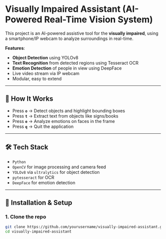 
#  Visually Impaired Assistant (AI-Powered Real-Time Vision System)

This project is an AI-powered assistive tool for the **visually impaired**, using a smartphone/IP webcam to analyze surroundings in real-time.

 **Features**:
-  **Object Detection** using YOLOv8
-  **Text Recognition** from detected regions using Tesseract OCR
-  **Emotion Detection** of people in view using DeepFace
-  Live video stream via IP webcam
-  Modular, easy to extend

---

## 🔧 How It Works

- Press **`o`** → Detect objects and highlight bounding boxes
- Press **`t`** → Extract text from objects like signs/books
- Press **`e`** → Analyze emotions on faces in the frame
- Press **`q`** → Quit the application

---

## 🛠️ Tech Stack

- `Python`
- `OpenCV` for image processing and camera feed
- `YOLOv8` via `ultralytics` for object detection
- `pytesseract` for OCR
- `DeepFace` for emotion detection

---

## 🚀 Installation & Setup

### 1. Clone the repo
```bash
git clone https://github.com/yourusername/visually-impaired-assistant.git
cd visually-impaired-assistant
